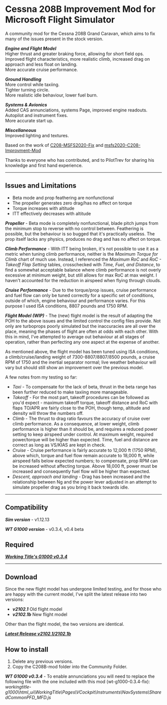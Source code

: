 # Cessna 208B Improvement Mod for Microsoft Flight Simulator

A community mod for the Cessna 208B Grand Caravan, which aims to fix many of the issues present in the stock version.

***Engine and Flight Model***  
Higher thrust and greater braking force, allowing for short field ops.  
Improved flight characteristics, more realistic climb, increased drag on approach and less float on landing.  
More accurate cruise performance.

***Ground Handling***    
More control while taxiing.  
Tighter turning circle.  
More realistic idle behaviour, lower fuel burn.

***Systems & Avionics***  
Added CAS annunciations, systems Page, improved engine readouts.   
Autopilot and instrument fixes.  
More accurate start up.

***Miscellaneous***  
Improved lighting and textures.

Based on the work of [C208-MSFS2020-Fix](https://github.com/Exp232/C208-MSFS2020-Fix) and [msfs2020-C208-Improvment-Mod](https://github.com/SheepCreativeSoftware/msfs2020-C208-Improvment-Mod)

Thanks to everyone who has contributed, and to PilotTrev for sharing his knowledge and first hand experience.

----

## Issues and Limitations

- Beta mode and prop feathering are nonfunctional
- The propeller generates zero drag/has no affect on torque
- Torque increases with altitude
- ITT effectively decreases with altitude

***Propeller*** - Beta mode is completely nonfunctional, blade pitch jumps from the minimum stop to reverse with no control between.  Feathering is possible, but the behaviour is so bugged that it's practically useless. The prop itself lacks any physics, produces no drag and has no affect on torque.

***Climb Performance*** - With ITT being broken, it's not possible to use it as a metric when tuning climb performance, neither is the *Maximum Torque for Climb* chart of much use. Instead, I referenced the *Maximum RoC* and *RoC - Takeoff Flap Setting* tables, crosschecked with *Time, Fuel, and Distance*, to find a somewhat acceptable balance where climb performance is not overly excessive at minimum weight, but still allows for max RoC at max weight. I haven't accounted for the reduction in airspeed when flying through clouds.

***Cruise Performance*** - Due to the torque/prop issues, cruise performance and fuel flow can only be tuned correctly for a specific set of conditions, outside of which, engine behaviour and performance varies. For this purpose I used ISA conditions, 8807 pounds and 1750 RPM.

***Flight Model (WIP)*** - The (new) flight model is the result of adapting the POH to the above issues and the limited control the config files provide. Not only are turboprops poorly simulated but the inaccuracies are all over the place, meaning the phases of flight are often at odds with each other. With this in mind, I've attempted to average out behaviour at all stages of operation, rather than perfecting any one aspect at the expense of another.

As mentioned above, the flight model has been tuned using ISA conditions, a climb/cruise/landing weight of 7300-8807/8807/8500 pounds, a cruise RPM of 1750 and the inertial separator normal; live weather behaviour will vary but should still show an improvement over the previous model.

A few notes from my testing so far:

- *Taxi* -  To compensate for the lack of beta, thrust in the beta range has been further reduced to make taxiing more manageable.
- *Takeoff* - For the most part, takeoff procedures can be followed as you'd expect - maximum takeoff torque, takeoff distance and RoC with flaps TO/APR are fairly close to the POH, though temp, altitude and density will throw the numbers off.
- *Climb* - The thrust to drag ratio favours the accuracy of cruise over climb performance. As a consequence, at lower weight, climb performance is higher than it should be, and requires a reduced power setting to keep airspeed under control. At maximum weight, required power/torque will be higher than expected. Time, fuel and distance are correct as long as VS/KIAS are kept in check.
- *Cruise* - Cruise performance is fairly accurate to 12,000 ft (1750 RPM), above which, torque and fuel flow remain accurate to 18,000 ft, while airspeed falls below expected numbers; to compensate, prop RPM can be increased without affecting torque. Above 18,000 ft, power must be increased and consequently fuel flow will be higher than expected.
- *Descent, approach and landing* - Drag has been increased and the relationship between Ng and the power lever adjusted in an attempt to simulate propeller drag as you bring it back towards idle.

----

## Compatibility

***Sim version*** - v1.12.13

***WT G1000 version*** - v0.3.4, v0.4 beta

## Required

***[Working Title's G1000 v0.3.4](https://github.com/Working-Title-MSFS-Mods/fspackages/releases/tag/g1000-v0.3.4)***


----

## Download

Since the new flight model has undergone limited testing, and for those who are happy with the current model, I've split the latest release into two versions:

- ***v2102.1*** Old flight model
- ***v2102.1b*** New flight model

Other than the flight model, the two versions are identical.

***[Latest Release v2102.1/2102.1b](https://github.com/dgtlanlg/C208B-mod/releases/tag/v2102.1)***

## How to install

1. Delete any previous versions.
2. Copy the C208B-mod folder into the Community Folder.

***WT G1000 v0.3.4*** - To enable annunciations you will need to replace the following file with the one included with this mod (wt-g1000-0.3.4-fix):
*workingtitle-g1000\html_ui\WorkingTitle\Pages\VCockpit\Instruments\NavSystems\SharedCommonPFD_MFD.js*
